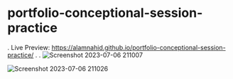 ﻿# portfolio-conceptional-session-practice
.
 Live Preview: https://alamnahid.github.io/portfolio-conceptional-session-practice/
 .
 .
 ![Screenshot 2023-07-06 211007](https://github.com/alamnahid/portfolio-conceptional-session-practice/assets/138557372/331a759f-4e5d-4e80-a734-fb0f59b7f88c)
 

![Screenshot 2023-07-06 211026](https://github.com/alamnahid/portfolio-conceptional-session-practice/assets/138557372/7c2274e7-28d4-4d02-8019-50ba014afa8d)
